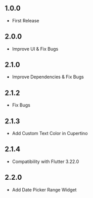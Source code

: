 ## 1.0.0
- First Release

## 2.0.0
- Improve UI & Fix Bugs

## 2.1.0
- Improve Dependencies & Fix Bugs

## 2.1.2
- Fix Bugs

## 2.1.3
- Add Custom Text Color in Cupertino

## 2.1.4
- Compatibility with Flutter 3.22.0

## 2.2.0
- Add Date Picker Range Widget
